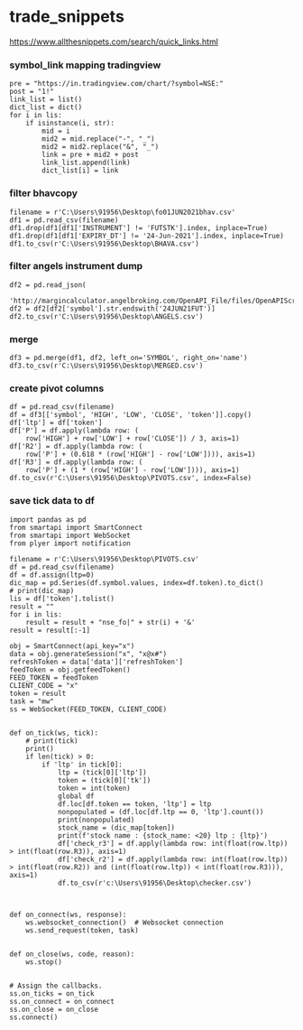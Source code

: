 # trade_snippets

https://www.allthesnippets.com/search/quick_links.html


### symbol_link mapping tradingview
    pre = "https://in.tradingview.com/chart/?symbol=NSE:"
    post = "1!"
    link_list = list()
    dict_list = dict()
    for i in lis:
        if isinstance(i, str):
            mid = i
            mid2 = mid.replace("-", "_")
            mid2 = mid2.replace("&", "_")
            link = pre + mid2 + post
            link_list.append(link)
            dict_list[i] = link
            
            

### filter bhavcopy
    filename = r'C:\Users\91956\Desktop\fo01JUN2021bhav.csv'
    df1 = pd.read_csv(filename)
    df1.drop(df1[df1['INSTRUMENT'] != 'FUTSTK'].index, inplace=True)
    df1.drop(df1[df1['EXPIRY_DT'] != '24-Jun-2021'].index, inplace=True)
    df1.to_csv(r'C:\Users\91956\Desktop\BHAVA.csv')
    
    

### filter angels instrument dump
    df2 = pd.read_json(
        'http://margincalculator.angelbroking.com/OpenAPI_File/files/OpenAPIScripMaster.json')
    df2 = df2[df2['symbol'].str.endswith('24JUN21FUT')]
    df2.to_csv(r'C:\Users\91956\Desktop\ANGELS.csv')
    
   
### merge 
    df3 = pd.merge(df1, df2, left_on='SYMBOL', right_on='name')
    df3.to_csv(r'C:\Users\91956\Desktop\MERGED.csv')



### create pivot columns
    df = pd.read_csv(filename)
    df = df3[['symbol', 'HIGH', 'LOW', 'CLOSE', 'token']].copy()
    df['ltp'] = df['token']
    df['P'] = df.apply(lambda row: (
        row['HIGH'] + row['LOW'] + row['CLOSE']) / 3, axis=1)
    df['R2'] = df.apply(lambda row: (
        row['P'] + (0.618 * (row['HIGH'] - row['LOW']))), axis=1)
    df['R3'] = df.apply(lambda row: (
        row['P'] + (1 * (row['HIGH'] - row['LOW']))), axis=1)
    df.to_csv(r'C:\Users\91956\Desktop\PIVOTS.csv', index=False)


 
 
 
 
### save tick data to df
    import pandas as pd
    from smartapi import SmartConnect
    from smartapi import WebSocket
    from plyer import notification 
 
    filename = r'C:\Users\91956\Desktop\PIVOTS.csv'
    df = pd.read_csv(filename)
    df = df.assign(ltp=0)
    dic_map = pd.Series(df.symbol.values, index=df.token).to_dict()
    # print(dic_map)
    lis = df['token'].tolist()
    result = ""
    for i in lis:
        result = result + "nse_fo|" + str(i) + '&'
    result = result[:-1]
 
    obj = SmartConnect(api_key="x")
    data = obj.generateSession("x", "x@x#")
    refreshToken = data['data']['refreshToken']
    feedToken = obj.getfeedToken()
    FEED_TOKEN = feedToken
    CLIENT_CODE = "x"
    token = result
    task = "mw"
    ss = WebSocket(FEED_TOKEN, CLIENT_CODE)
 

    def on_tick(ws, tick):
        # print(tick)
        print()
        if len(tick) > 0:
            if 'ltp' in tick[0]:
                ltp = (tick[0]['ltp'])
                token = (tick[0]['tk'])
                token = int(token)
                global df
                df.loc[df.token == token, 'ltp'] = ltp
                nonpopulated = (df.loc[df.ltp == 0, 'ltp'].count())
                print(nonpopulated)
                stock_name = (dic_map[token])
                print(f'stock name : {stock_name: <20} ltp : {ltp}')        
                df['check_r3'] = df.apply(lambda row: int(float(row.ltp)) > int(float(row.R3)), axis=1)
                df['check_r2'] = df.apply(lambda row: int(float(row.ltp)) > int(float(row.R2)) and (int(float(row.ltp)) < int(float(row.R3))), axis=1)
                df.to_csv(r'c:\Users\91956\Desktop\checker.csv')



    def on_connect(ws, response):
        ws.websocket_connection()  # Websocket connection
        ws.send_request(token, task)


    def on_close(ws, code, reason):
        ws.stop()


    # Assign the callbacks.
    ss.on_ticks = on_tick
    ss.on_connect = on_connect
    ss.on_close = on_close
    ss.connect()
   
   

